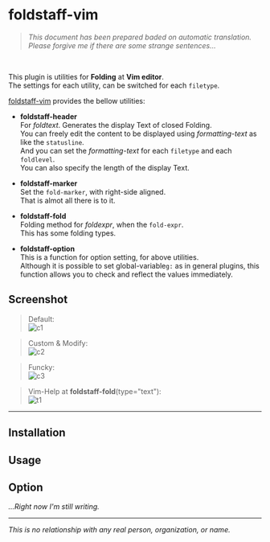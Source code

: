 # foldstaff-vim

> *This document has been prepared baded on automatic translation.  Please forgive me if there are some strange sentences...*  


<br>

<!--
- [Introduction](#user-content-introduction)
- [Installation](#user-content-installation)
- [Usage](#user-content-usage)
- [Option](#user-content-option)
----
## Introduction
-->
This plugin is utilities for **Folding** at **Vim editor**.   
The settings for each utility, can be switched for each `filetype`.    

[foldstaff-vim][ghp] provides the bellow utilities: 

* **foldstaff-header**  
  For *foldtext*.  Generates the display Text of closed Folding.  
  You can freely edit the content to be displayed using *formatting-text* as like the `statusline`.  
  And you can set the *formatting-text* for each `filetype` and each `foldlevel`.  
  You can also specify the length of the display Text.  

* **foldstaff-marker**  
  Set the `fold-marker`, with right-side aligned.  
  That is almot all there is to it.   

* **foldstaff-fold**  
  Folding method for *foldexpr*, when the `fold-expr`.  
  This has some folding types.  
    
* **foldstaff-option**  
  This is a function for option setting, for above utilities.  
  Although it is possible to set global-variable`g:` as in general plugins, this function allows you to check and reflect the values immediately.  


## Screenshot

> Default:  
![c1](https://user-images.githubusercontent.com/97036597/152065346-2364bbca-4cee-4a76-8ce9-82b7e626c715.png)

> Custom & Modify:  
![c2](https://user-images.githubusercontent.com/97036597/152065366-4261e10e-9764-4d05-8713-5182a1a20ce9.png)
  
> Funcky:  
![c3](https://user-images.githubusercontent.com/97036597/152065375-d1651cf1-7c46-4f8b-8bb6-6a091001c038.png)

> Vim-Help at **foldstaff-fold**(type="text"):  
![t1](https://user-images.githubusercontent.com/97036597/152065191-7ceb2a59-72b7-44f2-b51f-a3e244699f2f.png)

----
 
## Installation
## Usage
## Option

*...Right now I'm still writing.*

----

*This is no relationship with any real person, organization, or name.*


[ghp]: https://github.com/hongkong3/foldstaff-vim/
